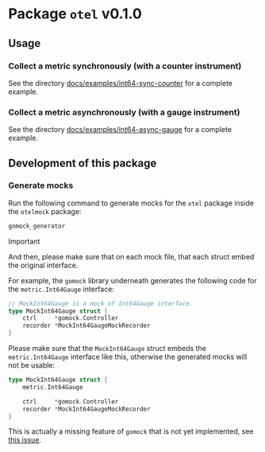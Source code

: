# Package `otel` v0.1.0 

## Usage

### Collect a metric synchronously (with a counter instrument)

See the directory [docs/examples/int64-sync-counter](docs/examples/int64-sync-counter) for a complete example.

### Collect a metric asynchronously (with a gauge instrument)

See the directory [docs/examples/int64-async-gauge](docs/examples/int64-async-gauge) for a complete example.

## Development of this package

### Generate mocks

Run the following command to generate mocks for the `otel` package inside the `otelmock` package:
```bash
gomock_generator
```

> [!IMPORTANT]
> And then, please make sure that on each mock file, that each struct embed the original interface.

For example, the `gomock` library underneath generates the following code for the `metric.Int64Gauge` interface:
```go
// MockInt64Gauge is a mock of Int64Gauge interface.
type MockInt64Gauge struct {
	ctrl     *gomock.Controller
	recorder *MockInt64GaugeMockRecorder
}
```

Please make sure that the `MockInt64Gauge` struct embeds the `metric.Int64Gauge` interface like this, otherwise the generated mocks will not be usable:
```go
type MockInt64Gauge struct {
	metric.Int64Gauge

	ctrl     *gomock.Controller
	recorder *MockInt64GaugeMockRecorder
}
```

This is actually a missing feature of `gomock` that is not yet implemented, see [this issue](https://github.com/uber-go/mock/issues/64).
